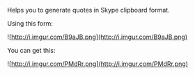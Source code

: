 Helps you to generate quotes in Skype clipboard format.

Using this form:

![http://i.imgur.com/B9aJB.png](http://i.imgur.com/B9aJB.png)

You can get this:

![http://i.imgur.com/PMdRr.png](http://i.imgur.com/PMdRr.png)